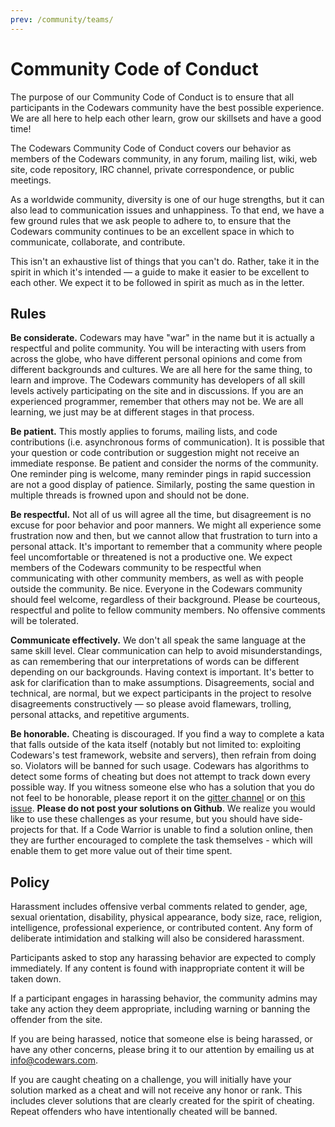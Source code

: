 ```yaml
---
prev: /community/teams/
---
```



# Community Code of Conduct

The purpose of our Community Code of Conduct is to ensure that all participants in the Codewars community have the best possible experience. We are all here to help each other learn, grow our skillsets and have a good time!

The Codewars Community Code of Conduct covers our behavior as members of the Codewars community, in any forum, mailing list, wiki, web site, code repository, IRC channel, private correspondence, or public meetings.

As a worldwide community, diversity is one of our huge strengths, but it can also lead to communication issues and unhappiness. To that end, we have a few ground rules that we ask people to adhere to, to ensure that the Codewars community continues to be an excellent space in which to communicate, collaborate, and contribute.

This isn't an exhaustive list of things that you can't do. Rather, take it in the spirit in which it's intended — a guide to make it easier to be excellent to each other. We expect it to be followed in spirit as much as in the letter.

## Rules

**Be considerate.** Codewars may have "war" in the name but it is actually a respectful and polite community. You will be interacting with users from across the globe, who have different personal opinions and come from different backgrounds and cultures. We are all here for the same thing, to learn and improve. The Codewars community has developers of all skill levels actively participating on the site and in discussions. If you are an experienced programmer, remember that others may not be. We are all learning, we just may be at different stages in that process.

**Be patient.** This mostly applies to forums, mailing lists, and code contributions (i.e. asynchronous forms of communication). It is possible that your question or code contribution or suggestion might not receive an immediate response. Be patient and consider the norms of the community. One reminder ping is welcome, many reminder pings in rapid succession are not a good display of patience. Similarly, posting the same question in multiple threads is frowned upon and should not be done.

**Be respectful.** Not all of us will agree all the time, but disagreement is no excuse for poor behavior and poor manners. We might all experience some frustration now and then, but we cannot allow that frustration to turn into a personal attack. It's important to remember that a community where people feel uncomfortable or threatened is not a productive one. We expect members of the Codewars community to be respectful when communicating with other community members, as well as with people outside the community.
Be nice. Everyone in the Codewars community should feel welcome, regardless of their background. Please be courteous, respectful and polite to fellow community members. No offensive comments will be tolerated.

**Communicate effectively.** We don't all speak the same language at the same skill level. Clear communication can help to avoid misunderstandings, as can remembering that our interpretations of words can be different depending on our backgrounds. Having context is important. It's better to ask for clarification than to make assumptions. Disagreements, social and technical, are normal, but we expect participants in the project to resolve disagreements constructively — so please avoid flamewars, trolling, personal attacks, and repetitive arguments. 

**Be honorable.** Cheating is discouraged. If you find a way to complete a kata that falls outside of the kata itself (notably but not limited to: exploiting Codewars's test framework, website and servers), then refrain from doing so. Violators will be banned for such usage. Codewars has algorithms to detect some forms of cheating but does not attempt to track down every possible way. If you witness someone else who has a solution that you do not feel to be honorable, please report it on the [gitter channel](https://gitter.im/Codewars/codewars.com) or on [this issue](https://github.com/Codewars/codewars.com/issues/1378).
**Please do not post your solutions on Github**. We realize you would like to use these challenges as your resume, but you should have side-projects for that. If a Code Warrior is unable to find a solution online, then they are further encouraged to complete the task themselves - which will enable them to get more value out of their time spent. 

## Policy

Harassment includes offensive verbal comments related to gender, age, sexual orientation, disability, physical appearance, body size, race, religion, intelligence, professional experience, or contributed content. Any form of deliberate intimidation and stalking will also be considered harassment. 

Participants asked to stop any harassing behavior are expected to comply immediately. If any content is found with inappropriate content it will be taken down. 

If a participant engages in harassing behavior, the community admins may take any action they deem appropriate, including warning or banning the offender from the site.

If you are being harassed, notice that someone else is being harassed, or have any other concerns, please bring it to our attention by emailing us at info@codewars.com.

If you are caught cheating on a challenge, you will initially have your solution marked as a cheat and will not receive any honor or rank. This includes clever solutions that are clearly created for the spirit of cheating. Repeat offenders who have intentionally cheated will be banned.